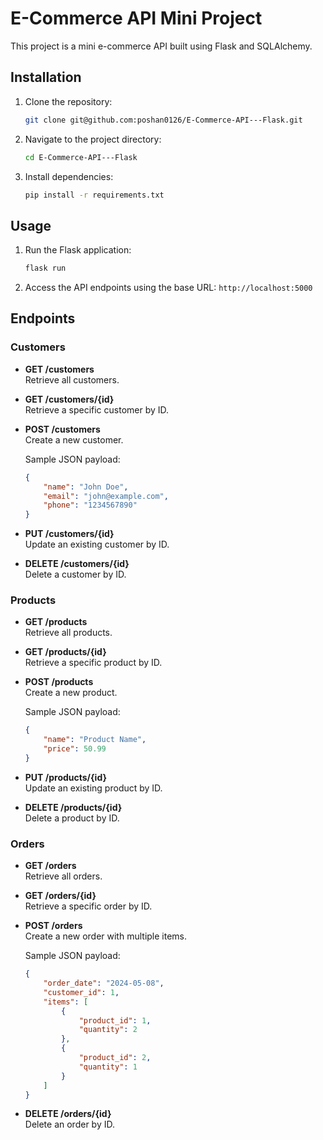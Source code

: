 # E-Commerce API Mini Project

This project is a mini e-commerce API built using Flask and SQLAlchemy.

## Installation

1. Clone the repository:

   ```bash
   git clone git@github.com:poshan0126/E-Commerce-API---Flask.git
   ```

2. Navigate to the project directory:

   ```bash
   cd E-Commerce-API---Flask
   ```

3. Install dependencies:

   ```bash
   pip install -r requirements.txt
   ```

## Usage

1. Run the Flask application:

   ```bash
   flask run
   ```

2. Access the API endpoints using the base URL: `http://localhost:5000`

## Endpoints

### Customers

- **GET /customers**  
  Retrieve all customers.

- **GET /customers/{id}**  
  Retrieve a specific customer by ID.

- **POST /customers**  
  Create a new customer.

  Sample JSON payload:
  ```json
  {
      "name": "John Doe",
      "email": "john@example.com",
      "phone": "1234567890"
  }
  ```

- **PUT /customers/{id}**  
  Update an existing customer by ID.

- **DELETE /customers/{id}**  
  Delete a customer by ID.

### Products

- **GET /products**  
  Retrieve all products.

- **GET /products/{id}**  
  Retrieve a specific product by ID.

- **POST /products**  
  Create a new product.

  Sample JSON payload:
  ```json
  {
      "name": "Product Name",
      "price": 50.99
  }
  ```

- **PUT /products/{id}**  
  Update an existing product by ID.

- **DELETE /products/{id}**  
  Delete a product by ID.

### Orders

- **GET /orders**  
  Retrieve all orders.

- **GET /orders/{id}**  
  Retrieve a specific order by ID.

- **POST /orders**  
  Create a new order with multiple items.

  Sample JSON payload:
  ```json
  {
      "order_date": "2024-05-08",
      "customer_id": 1,
      "items": [
          {
              "product_id": 1,
              "quantity": 2
          },
          {
              "product_id": 2,
              "quantity": 1
          }
      ]
  }
  ```

- **DELETE /orders/{id}**  
  Delete an order by ID.


